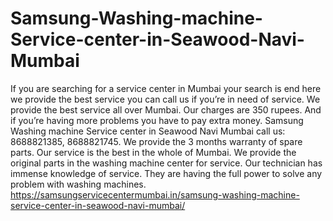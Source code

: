 # Samsung-Washing-machine-Service-center-in-Seawood-Navi-Mumbai
 If you are searching for a service center in Mumbai your search is end here we provide the best service you can call us if you’re in need of service. We provide the best service all over Mumbai. Our charges are 350 rupees. And if you’re having more problems you have to pay extra money. Samsung Washing machine Service center in Seawood Navi Mumbai call us:  8688821385, 8688821745.  We provide the 3 months warranty of spare parts. Our service is the best in the whole of Mumbai. We provide the original parts in the washing machine center for service. Our technician has immense knowledge of service. They are having the full power to solve any problem with washing machines. https://samsungservicecentermumbai.in/samsung-washing-machine-service-center-in-seawood-navi-mumbai/
